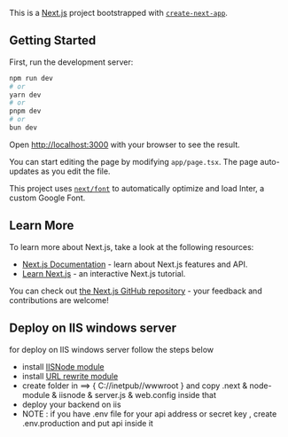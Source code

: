 This is a [Next.js](https://nextjs.org/) project bootstrapped with [`create-next-app`](https://github.com/vercel/next.js/tree/canary/packages/create-next-app).

## Getting Started

First, run the development server:

```bash
npm run dev
# or
yarn dev
# or
pnpm dev
# or
bun dev
```

Open [http://localhost:3000](http://localhost:3000) with your browser to see the result.

You can start editing the page by modifying `app/page.tsx`. The page auto-updates as you edit the file.

This project uses [`next/font`](https://nextjs.org/docs/basic-features/font-optimization) to automatically optimize and load Inter, a custom Google Font.

## Learn More

To learn more about Next.js, take a look at the following resources:

- [Next.js Documentation](https://nextjs.org/docs) - learn about Next.js features and API.
- [Learn Next.js](https://nextjs.org/learn) - an interactive Next.js tutorial.

You can check out [the Next.js GitHub repository](https://github.com/vercel/next.js/) - your feedback and contributions are welcome!

## Deploy on IIS windows server 

for deploy on IIS windows server follow the steps below

- install [IISNode module](https://github.com/azure/iisnode/wiki/iisnode-releases) 
- install [URL rewrite module](https://www.iis.net/downloads/microsoft/url-rewrite)
- create folder in ==> { C://inetpub//wwwroot } and copy .next & node-module & iisnode & server.js & web.config inside that
- deploy your backend on iis 
- NOTE : if you have .env file for your api address or secret key , create .env.production and put api inside it